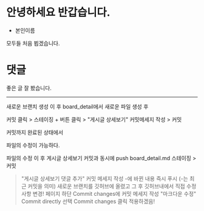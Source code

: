 # 안녕하세요 반갑습니다.
- 본인이름

모두들 처음 뵙겠습니다.

# 댓글
좋은 글 잘 봤습니다.

------------------------------
새로운 브랜치 생성 이 후 
board_detail에서 새로운 파일 생성 후

   커밋 클릭 > 스테이징 + 버튼 클릭 >
   "게시글 상세보기" 커밋메세지 작성 > 커밋

커밋까지 완료된 상태에서

파일의 수정이 가능하다.

파일의 수정 이 후
게시글 상세보기 커밋과 동시에 push
   board_detail.md 스테이징 > 커밋
   > "게시글 상세보기 댓글 추가" 커밋 메세지 작성
   > -에 바뀐 내용 즉시 푸시 (-는 최근 커밋을 의미)
새로운 브랜치를 깃허브에 올렸고 그 후 깃허브내에서 직접 수정사항 변경!
   > 페이지 하단 Commit changes에 커밋 메세지 작성 "마크다운 수정"
   > Commit directly 선택
   > Commit changes 클릭
적용하겠음!
